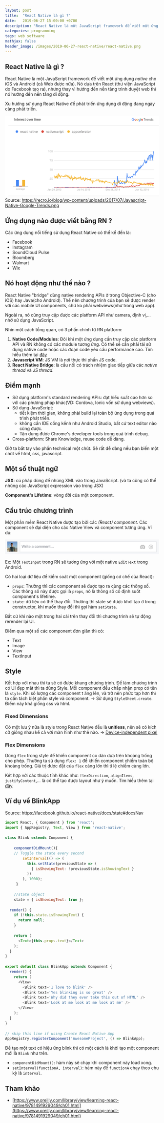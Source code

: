 ```yaml
---
layout: post
title:  "React Native là gì ?"
date:   2019-06-27 15:00:00 +0700
description: "React Native là một JavaScript framework để viết một ứng dụng *native* cho iOS và Android "
categories: programming
tags: web software
mathjax: false
header_image: /images/2019-06-27-react-native/react-native.png
---
```


## React Native là gì ?
React Native là một JavaScript framework để viết một ứng dụng *native* cho iOS và Android (cả Web được nữa). Nó dựa trên React (thư viện JavaScript do Facebook tạo ra), nhưng thay vì hướng đến nền tảng trình duyệt web thì nó hướng đến nền tảng di động. 

Xu hướng sử dụng React Native để phát triển ứng dụng di động đang ngày càng phát triển.

![React Native Trend][react-native-trend]
Source: https://recro.io/blog/wp-content/uploads/2017/07/Javascript-Native-Google-Trends.png

## Ứng dụng nào được viết bằng RN ?
Các ứng dụng nổi tiếng sử dụng React Native có thể kể đến là:
- Facebook
- Instagram
- SoundCloud Pulse
- Bloomberg
- Walmart
- Wix


## Nó hoạt động như thế nào ?
React Native "bridge" dùng native rendering APIs ở trong Objective-C (cho iOS) hay Java(cho Android). Thế nên chương trình của bạn sẽ được render với các mobile UI components, chứ ko phải webviews(như trong web app). 

Ngoài ra, nó cũng truy cập được các platform API như camera, định vị,... nhờ sử dụng JavaScript.

Nhìn một cách tổng quan, có 3 phần chính từ RN platform:
1. **Native Code/Modules**: Đôi khi một ứng dụng cần truy cập các platform API và RN không có các module tương ứng. Có thể sẽ cần phải tái sử dụng native code hoặc các đoạn code yêu cầu performance cao. Tìm hiểu thêm tại [đây](https://facebook.github.io/react-native/docs/native-modules-android.html)
2. **Javascript VM**: JS VM là nơi thực thi phần JS code. 
3. **React Native Bridge**: là cầu nối có trách nhiệm giao tiếp giữa các *native thread* và *JS thread*.



## Điểm mạnh
- Sử dụng platform's standard rendering APIs: đạt hiểu suất cao hơn so với các phương pháp khác(VD: Cordova, Ionic vốn sử dụng webviews).
- Sử dụng JavaScript: 
  + tiết kiệm thời gian, không phải build lại toàn bộ ứng dụng trong quá trình phát triển.
  + không cần IDE cồng kềnh như Android Studio, bất cứ text editor nào cũng được.
  + Tận dụng được Chrome's developer tools trong quá trình debug.
- Cross-platform: Share Knowledge, reuse code dễ dàng.


Giờ ta bắt tay vào phần technical một chút. Sẽ rất dễ dàng nếu bạn biến một chút về html, css, javascript.

## Một số thuật ngữ 
**JSX**: cú pháp dùng để nhúng XML vào trong JavaScript. (và ta cũng có thể nhúng các JavaScript expression vào trong JSX)

**Component's Lifetime**: vòng đời của một component. 


## Cấu trúc chương trình 

Một phần mềm React Native được tạo bởi các *(React) component*. Các component sẽ đại diện cho các Native View và component tương ứng. Ví dụ: 

![An example of a UI component][facebook_inputfield]

Ex: Một `TextInput` trong RN sẽ tương ứng với một native `EditText` trong Android.

Có hai loại dữ liệu để kiểm soát một component (giống cơ chế của React): 
- `props`: Thường thì các component sẽ được tạo ra cùng các thông số. Các thông số này được gọi là `props`, nó là thông số cố định suốt component's lifetime.  
- `state`: dữ liệu có thể thay đổi. Thường thì state sẽ được khởi tạo ở trong constructor, khi muốn thay đổi thì gọi hàm `setState`. 

Bất cứ khi nào một trong hai cái trên thay đổi thì chương trình sẽ tự động rerender lại UI.

Điểm qua một số các component đơn giản thì có:
- Text
- Image
- View
- TextInput

## Style
Kết hợp với nhau thì ta sẽ có được khung chương trình. Để làm chương trình có UI đẹp mắt thì ta dùng Style. Mỗi component đều chấp nhận prop có tên là `style`. Khi số lượng các component t
ăng lên, và trở nên phức tạp hơn thì ta cần tách biệt phần style và component. -> Sử dụng `StyleSheet.create`. Điểm này khá giống css và html. 

### Fixed Dimensions
Có một lưu ý nữa là style trong React Native đều là **unitless**, nên sẽ có kích cỡ giống nhau kể cả với màn hình như thế nào. -> [Device-independent pixel](https://en.wikipedia.org/wiki/Device-independent_pixel)

### Flex Dimensions
Dùng `flex` trong style để khiến component co dãn dựa trên khoảng trống cho phép. Thường ta sử dụng `flex: 1` để khiến component chiếm toàn bộ khoảng trống. Giá trị được đặt của `flex` càng lớn thì tỉ lệ chiếm càng lớn.

Kết hợp với các thuộc tính khác như: `flexDirection`, `alignItems`, `justifyContent`,... là có thể tạo được layout như ý muốn. Tìm hiểu thêm tại [đây](https://facebook.github.io/react-native/docs/flexbox)


## Ví dụ về BlinkApp
Source: https://facebook.github.io/react-native/docs/state#docsNav
```javascript
import React, { Component } from 'react';
import { AppRegistry, Text, View } from 'react-native';

class Blink extends Component {

    componentDidMount(){
    // Toggle the state every second
        setInterval(() => (
          this.setState(previousState => (
            { isShowingText: !previousState.isShowingText }
          ))
        ), 1000);
     }

    //state object
    state = { isShowingText: true };

  render() {
    if (!this.state.isShowingText) {
      return null;
    }

    return (
      <Text>{this.props.text}</Text>
    );
  }
}

export default class BlinkApp extends Component {
  render() {
    return (
      <View>
        <Blink text='I love to blink' />
        <Blink text='Yes blinking is so great' />
        <Blink text='Why did they ever take this out of HTML' />
        <Blink text='Look at me look at me look at me' />
      </View>
    );
  }
}

// skip this line if using Create React Native App
AppRegistry.registerComponent('AwesomeProject', () => BlinkApp);

```

Để tạo một text có hiệu ứng blink thì có một cách là khởi tạo một component mới là `Blink` như trên.

- `componentDidMount()`: hàm này sẽ chạy khi component này load xong.
- `setInterval(functionA, interval)`: hàm này để `functionA` chạy theo chu kỳ là `interval`.



## Tham khảo
- [https://www.oreilly.com/library/view/learning-react-native/9781491929049/ch01.html](https://www.oreilly.com/library/view/learning-react-native/9781491929049/ch01.html)

[facebook_inputfield]: /images/2019-06-27-react-native/facebook_inputfield.png
[react-native-trend]: /images/2019-06-27-react-native/react-native-trend.png